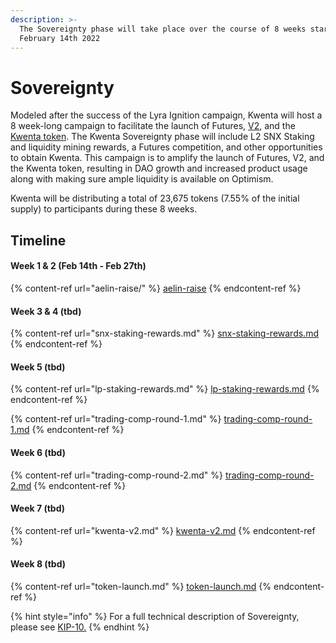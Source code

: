 ```yaml
---
description: >-
  The Sovereignty phase will take place over the course of 8 weeks starting
  February 14th 2022
---
```


# Sovereignty

Modeled after the success of the Lyra Ignition campaign, Kwenta will host a 8 week-long campaign to facilitate the launch of Futures, [V2](kwenta-v2.md), and the [Kwenta token](token-launch/). The Kwenta Sovereignty phase will include L2 SNX Staking and liquidity mining rewards, a Futures competition, and other opportunities to obtain Kwenta. This campaign is to amplify the launch of Futures, V2, and the Kwenta token, resulting in DAO growth and increased product usage along with making sure ample liquidity is available on Optimism.

Kwenta will be distributing a total of 23,675 tokens (7.55% of the initial supply) to participants during these 8 weeks.

## Timeline

#### Week 1 & 2 (Feb 14th - Feb 27th)

{% content-ref url="aelin-raise/" %}
[aelin-raise](aelin-raise/)
{% endcontent-ref %}

#### Week 3 & 4 (tbd)

{% content-ref url="snx-staking-rewards.md" %}
[snx-staking-rewards.md](snx-staking-rewards.md)
{% endcontent-ref %}

#### Week 5 (tbd)

{% content-ref url="lp-staking-rewards.md" %}
[lp-staking-rewards.md](lp-staking-rewards.md)
{% endcontent-ref %}

{% content-ref url="trading-comp-round-1.md" %}
[trading-comp-round-1.md](trading-comp-round-1.md)
{% endcontent-ref %}

#### Week 6 (tbd)

{% content-ref url="trading-comp-round-2.md" %}
[trading-comp-round-2.md](trading-comp-round-2.md)
{% endcontent-ref %}

#### Week 7 (tbd)

{% content-ref url="kwenta-v2.md" %}
[kwenta-v2.md](kwenta-v2.md)
{% endcontent-ref %}

#### Week 8 (tbd)

{% content-ref url="token-launch.md" %}
[token-launch.md](token-launch.md)
{% endcontent-ref %}

{% hint style="info" %}
For a full technical description of Sovereignty, please see [KIP-10.](https://kips.kwenta.io/kips/kip-10/)
{% endhint %}

